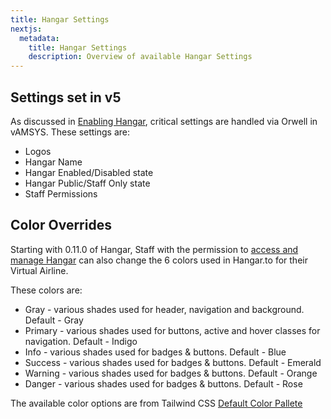 ```yaml
---
title: Hangar Settings
nextjs:
  metadata:
    title: Hangar Settings
    description: Overview of available Hangar Settings
---
```


## Settings set in v5
As discussed in [Enabling Hangar](/hangar/enabling-hangar), critical settings are handled via Orwell in vAMSYS. These settings are:

- Logos
- Hangar Name
- Hangar Enabled/Disabled state
- Hangar Public/Staff Only state
- Staff Permissions

## Color Overrides
Starting with 0.11.0 of Hangar, Staff with the permission to [access and manage Hangar](/orwell/staff#subsystem-access) can also change the 6 colors used in Hangar.to for their Virtual Airline.

These colors are:
- Gray - various shades used for header, navigation and background. Default - Gray
- Primary - various shades used for buttons, active and hover classes for navigation. Default - Indigo
- Info - various shades used for badges & buttons. Default - Blue
- Success - various shades used for badges & buttons. Default - Emerald
- Warning - various shades used for badges & buttons. Default - Orange
- Danger - various shades used for badges & buttons. Default - Rose

The available color options are from Tailwind CSS [Default Color Pallete](https://tailwindcss.com/docs/customizing-colors#color-palette-reference)